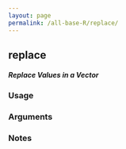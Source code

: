 ```yaml
---
layout: page
permalink: /all-base-R/replace/
---
```


## __replace__

#### _Replace Values in a Vector_

### Usage

### Arguments

### Notes
